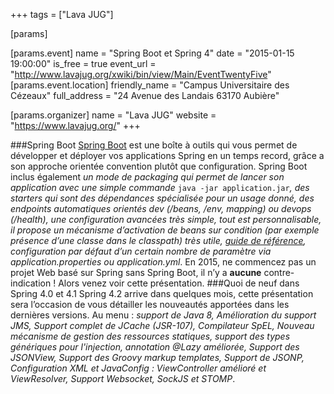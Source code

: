 +++
tags = ["Lava JUG"]

[params]

[params.event]
name = "Spring Boot et Spring 4"
date = "2015-01-15 19:00:00"
is_free = true
event_url = "http://www.lavajug.org/xwiki/bin/view/Main/EventTwentyFive"
[params.event.location]
friendly_name = "Campus Universitaire des Cézeaux"
full_address = "24 Avenue des Landais 63170 Aubière"

[params.organizer]
name = "Lava JUG"
website = "https://www.lavajug.org/"
+++

###Spring Boot
[Spring Boot](http://projects.spring.io/spring-boot/) est une boîte à outils qui vous permet de développer et déployer vos applications Spring en un temps record, grâce a son approche orientée convention plutôt que configuration.
Spring Boot inclus également *un mode de packaging qui permet de lancer son application avec une simple commande* `java -jar application.jar`*, des starters qui sont des dépendances spécialisée pour un usage donné, des endpoints automatiques orientés dev (/beans, /env, mapping) ou devops (/health), une configuration avancées très simple, tout est personnalisable, il propose un mécanisme d’activation de beans sur condition (par exemple présence d’une classe dans le classpath) très utile, [guide de référence](http://docs.spring.io/spring-boot/docs/current/reference/htmlsingle/), configuration par défaut d’un certain nombre de paramètre via application.properties ou application.yml*.
En 2015, ne commencez pas un projet Web basé sur Spring sans Spring Boot, il n’y a **aucune** contre-indication ! Alors venez voir cette présentation.
###Quoi de neuf dans Spring 4.0 et 4.1
Spring 4.2 arrive dans quelques mois, cette présentation sera l’occasion de vous détailler les nouveautés apportées dans les dernières versions. Au menu : *support de Java 8, Amélioration du support JMS, Support complet de JCache (JSR-107), Compilateur SpEL, Nouveau mécanisme de gestion des ressources statiques, support des types génériques pour l'injection, annotation @Lazy améliorée, Support des JSONView, Support des Groovy markup templates, Support de JSONP, Configuration XML et JavaConfig : ViewController amélioré et ViewResolver, Support Websocket, SockJS et STOMP*.
